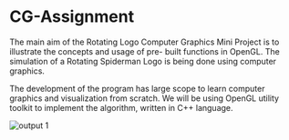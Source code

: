 # CG-Assignment
The main aim of the Rotating Logo Computer Graphics Mini Project is to illustrate the concepts and usage of pre- built functions in OpenGL. The simulation of a Rotating Spiderman Logo is being done using computer graphics.

 The development of the program has large scope to learn computer graphics and visualization from scratch. We will be using OpenGL utility toolkit to implement the algorithm, written in C++ language.

![output 1](https://user-images.githubusercontent.com/88554042/128555511-e916e23c-9a17-4adb-9824-285ac0f3eaa1.png)

